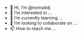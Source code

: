 - 👋 Hi, I’m @nomaddj
- 👀 I’m interested in ...
- 🌱 I’m currently learning ...
- 💞️ I’m looking to collaborate on ...
- 📫 How to reach me ...

<!---
nomaddj/nomaddj is a ✨ special ✨ repository because its `README.md` (this file) appears on your GitHub profile.
You can click the Preview link to take a look at your changes.
--->
